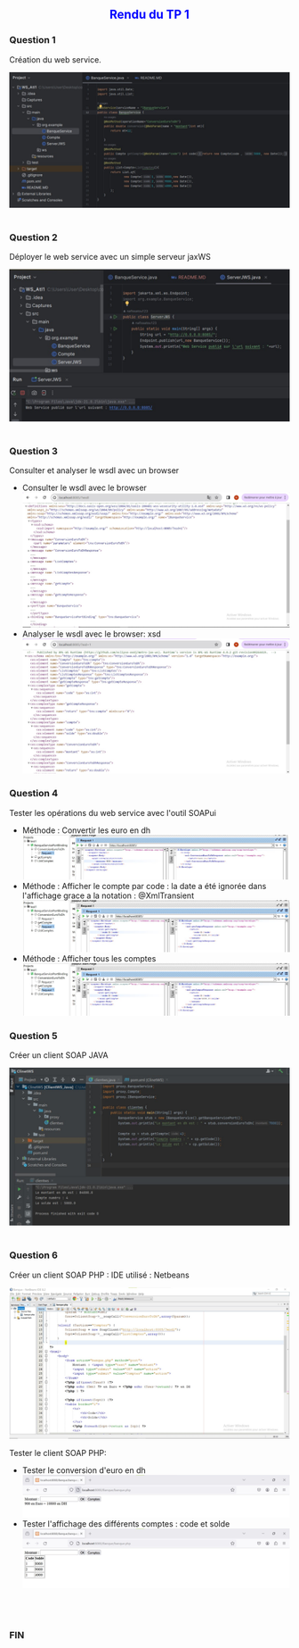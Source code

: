 <h2 style="text-align:center; color:blue"> Rendu du TP 1</h2>
<h3>Question 1</h3>
<p>Création du web service.</p>
<img src="Captures/capture1.jpg" alt=""><br><br>

<h3>Question 2</h3>
<p>Déployer le web service avec un simple serveur jaxWS </p>
<img src="Captures/capture2.jpg" alt=""><br><br>

<h3>Question 3</h3>
<p>Consulter et analyser le wsdl avec un browser</p>
<ul>
<li>Consulter le wsdl avec le browser
<img src="Captures/capture3.jpg" alt=""><br></li>

<li> Analyser le wsdl avec le browser: xsd
<img src="Captures/capture4.jpg" alt=""><br></li>
</ul>


<h3>Question 4</h3>
<p>Tester les opérations du web service avec l'outil SOAPui</p>
<ul>
<li> Méthode : Convertir les euro en dh
<img src="Captures/capture5.jpg" alt=""><br></li>
<li> Méthode : Afficher le compte par code : la date a été ignorée dans l'affichage grace a la notation : @XmlTransient
<img src="Captures/capture6.jpg" alt=""><br></li>
<li> Méthode : Afficher tous les comptes
<img src="Captures/capture6.jpg" alt=""><br></li>
</ul>


<h3>Question 5</h3>
<p>Créer un client SOAP JAVA </p>
<img src="Captures/capture8.jpg" alt=""><br><br>

<h3>Question 6</h3>
<p>Créer un client SOAP PHP : IDE utilisé : Netbeans </p>
<img src="Captures/capture9.jpg" alt=""><br>
<p>Tester le client SOAP PHP:</p>
<ul><li> Tester le conversion d'euro en dh
<img src="Captures/capture10.jpg" alt=""></li>
<li> Tester l'affichage des différents comptes : code et solde
<img src="Captures/capture11.jpg" alt=""></li>
</ul><br><br>

<h3>FIN</h3>


